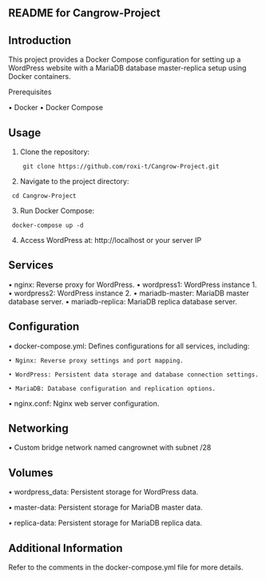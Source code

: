 ## README for Cangrow-Project

## Introduction

This project provides a Docker Compose configuration for setting up a WordPress website with a MariaDB database master-replica setup using Docker containers.

Prerequisites

• Docker
• Docker Compose

## Usage

1. Clone the repository:
```shell
    git clone https://github.com/roxi-t/Cangrow-Project.git
   ```
2. Navigate to the project directory:
 ```shell
  cd Cangrow-Project
```
3. Run Docker Compose:
```shell
 docker-compose up -d
```
4. Access WordPress at: http://localhost or your server IP

## Services

• nginx: Reverse proxy for WordPress.
• wordpress1: WordPress instance 1.
• wordpress2: WordPress instance 2.
• mariadb-master: MariaDB master database server.
• mariadb-replica: MariaDB replica database server.

## Configuration

• docker-compose.yml: Defines configurations for all services, including:

    • Nginx: Reverse proxy settings and port mapping.
    
    • WordPress: Persistent data storage and database connection settings.
    
    • MariaDB: Database configuration and replication options.
    
• nginx.conf: Nginx web server configuration.

## Networking

• Custom bridge network named cangrownet with subnet /28

## Volumes

• wordpress_data: Persistent storage for WordPress data.

• master-data: Persistent storage for MariaDB master data.

• replica-data: Persistent storage for MariaDB replica data.

## Additional Information

Refer to the comments in the docker-compose.yml file for more details.
